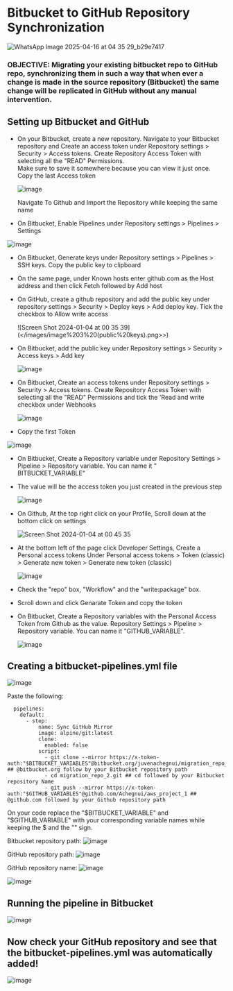 # Bitbucket to GitHub Repository Synchronization

![WhatsApp Image 2025-04-16 at 04 35 29_b29e7417](https://github.com/user-attachments/assets/c987d035-ae0c-4a5b-b7fd-186e591556af)

### OBJECTIVE: Migrating your existing bitbucket repo to GitHub repo, synchronizing them in such a way that when ever a change is made in the source repository (Bitbucket) the same change will be replicated in GitHub without any manual intervention.

## Setting up Bitbucket and GitHub

- On your Bitbucket, create a new repository.
  Navigate to your Bitbucket repository and Create an access token under Repository settings > Security > Access tokens.
  Create Repository Access Token with selecting all the "READ" Permissions.  
   Make sure to save it somewhere because you can view it just once.
  Copy the last Access token

  ![image](/images/image%201.png)

  Navigate To Github and Import the Repository while keeping the same name

- On Bitbucket, Enable Pipelines under Repository settings > Pipelines > Settings

![image](/images/image%202.png)

- On Bitbucket, Generate keys under Repository settings > Pipelines > SSH keys. Copy the public key to clipboard
- On the same page, under Known hosts enter github.com as the Host address and then click Fetch followed by Add host
- On GitHub, create a github repository and add the public key under repository settings > Security > Deploy keys > Add deploy key. Tick the checkbox to Allow write access

  ![Screen Shot 2024-01-04 at 00 35 39](</images/image%203%20(public%20keys).png>>)

- On Bitbucket, add the public key under Repository settings > Security > Access keys > Add key

  ![image](</images/image%204%20(deploy%20keys).png>)

- On Bitbucket, Create an access tokens under Repository settings > Security > Access tokens. Create Repository Access Token with selecting all the "READ"
  Permissions and tick the 'Read and write checkbox under Webhooks

  ![image](</images/image%205%20(added%20public%20key%20to%20bitbucket%20repo).png>)

- Copy the first Token

![image](<images/image%206%20(githubsync%20access%20token).png>)

- On Bitbucket, Create a Repository variable under Repository Settings > Pipeline > Repository variable. You can name it " BITBUCKET_VARIABLE"
- The value will be the access token you just created in the previous step

  ![image](</images/image%207%20(bitbucket%20variable%20for%20pipeline).png>)

- On Github, At the top right click on your Profile, Scroll down at the bottom click on settings

  ![Screen Shot 2024-01-04 at 00 45 35](</images/image%208(move%20to%20github%20settings).png>)

- At the bottom left of the page click Developer Settings, Create a Personal access tokens Under Personal access tokens > Token (classic) > Generate new token >
  Generate new token (classic)

  ![image](/images/generating%20classic%20token%20image%209.png)

- Check the "repo" box, "Workflow" and the "write:package" box.

- Scroll down and click Genarate Token and copy the token

- On Bitbucket, Create a Repository variables with the Personal Access Token from Github as the value. Repository Settings > Pipeline > Repository variable. You
  can name it "GITHUB_VARIABLE".

  ![image](/images/variables.png)

## Creating a bitbucket-pipelines.yml file

![image](/images/image%2011%20creating%20yml%20file.png)

Paste the following:

```
  pipelines:
    default:
      - step:
          name: Sync GitHub Mirror
          image: alpine/git:latest
          clone:
            enabled: false
          script:
            - git clone --mirror https://x-token-auth:"$BITBUCKET_VARIABLES"@bitbucket.org/juvenachegnui/migration_repo_2.git ## @bitbucket.org follow by your Bitbucket repository path
            - cd migration_repo_2.git ## cd followed by your Bitbucket repository Name
            - git push --mirror https://x-token-auth:"$GITHUB_VARIABLES"@github.com/Achegnui/aws_project_1 ## @github.com followed by your Github repository path
```

On your code replace the "$BITBUCKET_VARIABLE" and "$GITHUB_VARIABLE" with your corresponding variable names while keeping the $ and the "" sign.

Bitbucket repository path: ![image](/images/bitbucket%20file%20path.png)

GitHub repository path: ![image](/images/githun%20repo%20file%20path.png)

GitHub repository name: ![image](/images/repo%20name.png)

![image](/images/yml%20code.png)

## Running the pipeline in Bitbucket

![image](/images/completion.png)

## Now check your GitHub repository and see that the bitbucket-pipelines.yml was automatically added!

![image](/images/sync.png)
